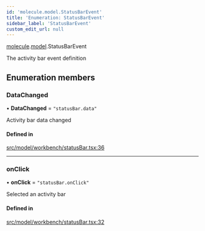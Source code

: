 ```yaml
---
id: 'molecule.model.StatusBarEvent'
title: 'Enumeration: StatusBarEvent'
sidebar_label: 'StatusBarEvent'
custom_edit_url: null
---
```


[molecule](../namespaces/molecule).[model](../namespaces/molecule.model).StatusBarEvent

The activity bar event definition

## Enumeration members

### DataChanged

• **DataChanged** = `"statusBar.data"`

Activity bar data changed

#### Defined in

[src/model/workbench/statusBar.tsx:36](https://github.com/DTStack/molecule/blob/b5324fcf/src/model/workbench/statusBar.tsx#L36)

---

### onClick

• **onClick** = `"statusBar.onClick"`

Selected an activity bar

#### Defined in

[src/model/workbench/statusBar.tsx:32](https://github.com/DTStack/molecule/blob/b5324fcf/src/model/workbench/statusBar.tsx#L32)
